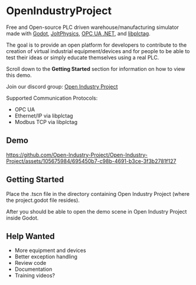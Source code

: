 # OpenIndustryProject

Free and Open-source PLC driven warehouse/manufacturing simulator made with [Godot](https://github.com/godotengine), [JoltPhysics](https://github.com/jrouwe/JoltPhysics), [OPC UA .NET](https://github.com/OPCFoundation/UA-.NETStandard), and [libplctag](https://github.com/libplctag/libplctag). 

The goal is to provide an open platform for developers to contribute to the creation of virtual industrial equipment/devices and for people to be able to test their ideas or simply educate themselves using a real PLC.

Scroll down to the **Getting Started** section for information on how to view this demo. 

Join our discord group: [Open Industry Project](https://discord.gg/ACRPr6sBpH)

Supported Communication Protocols:

- OPC UA 
- Ethernet/IP via libplctag
- Modbus TCP via libplctag

## Demo

https://github.com/Open-Industry-Project/Open-Industry-Project/assets/105675984/695450b7-c98b-4691-b3ce-3f3b2781f127

## Getting Started

Place the .tscn file in the directory containing Open Industry Project (where the project.godot file resides). 

After you should be able to open the demo scene in Open Industry Project inside Godot. 

## Help Wanted

- More equipment and devices
- Better exception handling
- Review code
- Documentation
- Training videos?


